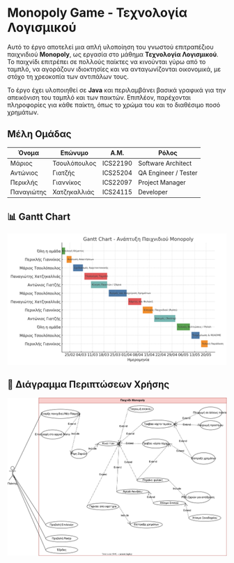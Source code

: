 # Monopoly Game - Τεχνολογία Λογισμικού

Αυτό το έργο αποτελεί μια απλή υλοποίηση του γνωστού επιτραπέζιου παιχνιδιού **Monopoly**, ως εργασία στο μάθημα **Τεχνολογία Λογισμικού**. Το παιχνίδι επιτρέπει σε πολλούς παίκτες να κινούνται γύρω από το ταμπλό, να αγοράζουν ιδιοκτησίες και να ανταγωνίζονται οικονομικά, με στόχο τη χρεοκοπία των αντιπάλων τους.

Το έργο έχει υλοποιηθεί σε **Java** και περιλαμβάνει βασικά γραφικά για την απεικόνιση του ταμπλό και των παικτών. Επιπλέον, παρέχονται πληροφορίες για κάθε παίκτη, όπως το χρώμα του και το διαθέσιμο ποσό χρημάτων.

## Μέλη Ομάδας

| Όνομα        | Επώνυμο           | Α.Μ.     | Ρόλος                     |
|--------------|-------------------|----------|----------------------------|
| Μάριος       | Τσουλόπουλος      | ICS22190 | Software Architect         |
| Αντώνιος     | Γιατζής           | ICS25204 | QA Engineer / Tester       |
| Περικλής     | Γιαννίκος         | ICS22097 | Project Manager            |
| Παναγιώτης   | Χατζηκαλλιάς      | ICS24115 | Developer                  |

## 📊 Gantt Chart

![Gantt Chart](./images/gantt_chart.png)

## 🧩 Διάγραμμα Περιπτώσεων Χρήσης

![Διάγραμμα Περιπτώσεων Χρήσης](./USE_CASE_SEQUENCE_DIAGRAMMS/ΔΙΑΓΡΑΜΜΑ_USE_CASE/MonopolyUseCase.svg)
